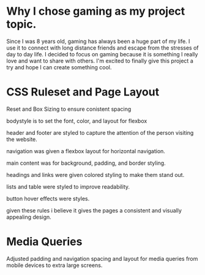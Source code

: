 # Why I chose gaming as my project topic.

Since I was 8 years old, gaming has always been a huge part of my life. I use it to connect with long distance friends and escape from the stresses of day to day life. I decided to focus on gaming because it is something I really love and want to share with others. I'm excited to finally give this project a try and hope I can create something cool.

# CSS Ruleset and Page Layout

Reset and Box Sizing to ensure conistent spacing

bodystyle is to set the font, color, and layout for flexbox

header and footer are styled to capture the attention of the person visiting the website.

navigation was given a flexbox layout for horizontal navigation.

main content was for background, padding, and border styling.

headings and links were given colored styling to make them stand out.

lists and table were styled to improve readability.

button hover effects were styles.

given these rules i believe it gives the pages a consistent and visually appealing design.

# Media Queries

Adjusted padding and navigation spacing and layout for media queries from mobile devices to extra large screens.